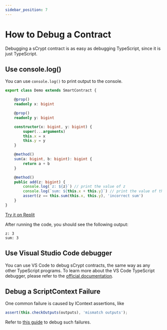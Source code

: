 ```yaml
---
sidebar_position: 7
---
```


# How to Debug a Contract

Debugging a sCrypt contract is as easy as debugging TypeScript, since it is just TypeScript.


## Use console.log()

You can use `console.log()` to print output to the console.


```ts
export class Demo extends SmartContract {

    @prop()
    readonly x: bigint

    @prop()
    readonly y: bigint

    constructor(x: bigint, y: bigint) {
        super(...arguments)
        this.x = x
        this.y = y
    }

    @method()
    sum(a: bigint, b: bigint): bigint {
        return a + b
    }

    @method()
    public add(z: bigint) {
        console.log(`z: ${z}`) // print the value of z
        console.log(`sum: ${this.x + this.y}`) // print the value of this.x + this.y
        assert(z == this.sum(this.x, this.y), 'incorrect sum')
    }
}
```
[Try it on Replit](https://replit.com/@msinkec/scryptTS-console-logging)

After running the code, you should see the following output:

```
z: 3
sum: 3
```


## Use Visual Studio Code debugger

You can use VS Code to debug sCrypt contracts, the same way as any other TypeScript programs. To learn more about the VS Code TypeScript debugger, please refer to the [official documentation](https://code.visualstudio.com/docs/TypeScript/TypeScript-debugging).

## Debug a ScriptContext Failure
One common failure is caused by IContext assertions, like
```typescript
assert(this.checkOutputs(outputs), 'mismatch outputs');
```

Refer to [this guide](advanced/how-to-debug-scriptcontext.md) to debug such failures.

